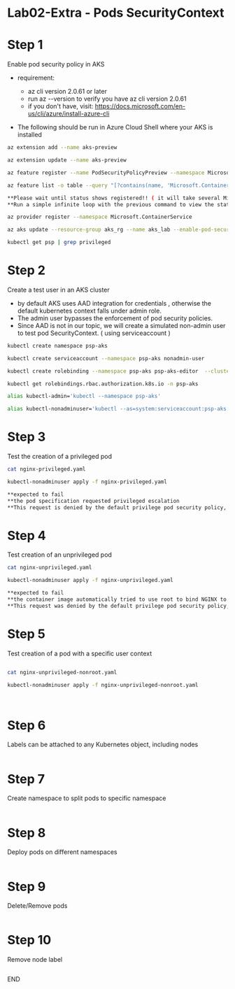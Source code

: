 #  Lab02-Extra - Pods SecurityContext

# Step 1 
Enable pod security policy in AKS 
- requirement: 
    * az cli version 2.0.61 or later 
    * run az --version to verify you have az cli version 2.0.61
    * if you don't have, visit: https://docs.microsoft.com/en-us/cli/azure/install-azure-cli

- The following should be run in Azure Cloud Shell where your AKS is installed 

```sh
az extension add --name aks-preview

az extension update --name aks-preview

az feature register --name PodSecurityPolicyPreview --namespace Microsoft.ContainerService

az feature list -o table --query "[?contains(name, 'Microsoft.ContainerService/PodSecurityPolicyPreview')].{Name:name,State:properties.state}"

**Please wait until status shows registered!! ( it will take several Minutes )
**Run a simple infinite loop with the previous command to view the status

az provider register --namespace Microsoft.ContainerService

az aks update --resource-group aks_rg --name aks_lab --enable-pod-security-policy

kubectl get psp | grep privileged
```

# Step 2 
Create a test user in an AKS cluster
- by default AKS uses AAD integration for credentials , otherwise the default kubernetes context falls under admin role.
- The admin user bypasses the enforcement of pod security policies.
- Since AAD is not in our topic, we will create a simulated non-admin user to test pod SecurityContext. ( using serviceaccount )

```sh
kubectl create namespace psp-aks

kubectl create serviceaccount --namespace psp-aks nonadmin-user

kubectl create rolebinding --namespace psp-aks psp-aks-editor  --clusterrole=edit --serviceaccount=psp-aks:nonadmin-user

kubectl get rolebindings.rbac.authorization.k8s.io -n psp-aks

alias kubectl-admin='kubectl --namespace psp-aks'

alias kubectl-nonadminuser='kubectl --as=system:serviceaccount:psp-aks:nonadmin-user --namespace psp-aks'
```

# Step 3 
Test the creation of a privileged pod

```sh
cat nginx-privileged.yaml

kubectl-nonadminuser apply -f nginx-privileged.yaml

**expected to fail 
**the pod specification requested privileged escalation
**This request is denied by the default privilege pod security policy, so the pod fails to be scheduled
```

# Step 4 
Test creation of an unprivileged pod

```sh
cat nginx-unprivileged.yaml

kubectl-nonadminuser apply -f nginx-unprivileged.yaml

**expected to fail 
**the container image automatically tried to use root to bind NGINX to port 80.
**This request was denied by the default privilege pod security policy, so the pod fails to start

```

# Step 5
Test creation of a pod with a specific user context

```sh

cat nginx-unprivileged-nonroot.yaml

kubectl-nonadminuser apply -f nginx-unprivileged-nonroot.yaml




```

# Step 6
Labels can be attached to any Kubernetes object, including nodes

```sh


```

# Step 7
Create namespace to split pods to specific namespace 

```sh


```


# Step 8
Deploy pods on different namespaces

```sh


```

# Step 9
Delete/Remove pods

```sh


```

# Step 10 
Remove node label 

```sh 


```

END